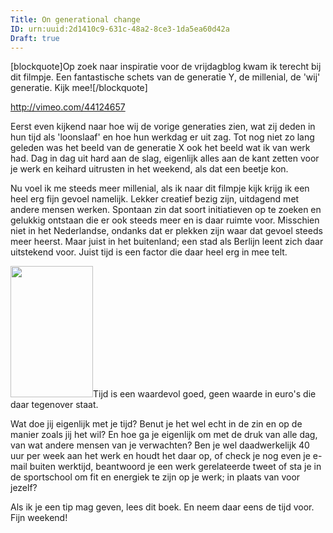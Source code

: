 ```yaml
---
Title: On generational change
ID: urn:uuid:2d1410c9-631c-48a2-8ce3-1da5ea60d42a
Draft: true
---
```

[blockquote]Op zoek naar inspiratie voor de vrijdagblog kwam ik terecht bij dit filmpje. Een fantastische schets van de generatie Y, de millenial, de 'wij' generatie. Kijk mee![/blockquote]</span>

http://vimeo.com/44124657

Eerst even kijkend naar hoe wij de vorige generaties zien, wat zij deden in hun tijd als 'loonslaaf' en hoe hun werkdag er uit zag. Tot nog niet zo lang geleden was het beeld van de generatie X ook het beeld wat ik van werk had. Dag in dag uit hard aan de slag, eigenlijk alles aan de kant zetten voor je werk en keihard uitrusten in het weekend, als dat een beetje kon.

Nu voel ik me steeds meer millenial, als ik naar dit filmpje kijk krijg ik een heel erg fijn gevoel namelijk. Lekker creatief bezig zijn, uitdagend met andere mensen werken. Spontaan zin dat soort initiatieven op te zoeken en gelukkig ontstaan die er ook steeds meer en is daar ruimte voor. Misschien niet in het Nederlandse, ondanks dat er plekken zijn waar dat gevoel steeds meer heerst. Maar juist in het buitenland; een stad als Berlijn leent zich daar uitstekend voor. Juist tijd is een factor die daar heel erg in mee telt.

<img class="alignleft  wp-image-2956" title="koen haegens neem de tijd" src="http://keesromkes.old/wp-content/uploads/2012/08/koen-haegens-neem-de-tijd-189x300.jpg" alt="" width="132" height="210" />Tijd is een waardevol goed, geen waarde in euro's die daar tegenover staat.

Wat doe jij eigenlijk met je tijd? Benut je het wel echt in de zin en op de manier zoals jij het wil? En hoe ga je eigenlijk om met de druk van alle dag, van wat andere mensen van je verwachten? Ben je wel daadwerkelijk 40 uur per week aan het werk en houdt het daar op, of check je nog even je e-mail buiten werktijd, beantwoord je een werk gerelateerde tweet of sta je in de sportschool om fit en energiek te zijn op je werk; in plaats van voor jezelf?

Als ik je een tip mag geven, lees dit boek. En neem daar eens de tijd voor. Fijn weekend!
